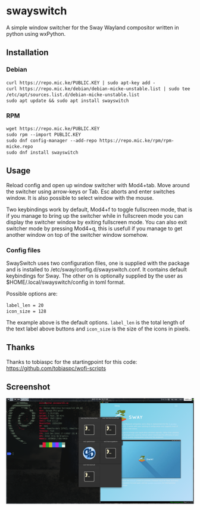 # swayswitch
A simple window switcher for the Sway Wayland compositor written in python using wxPython.

## Installation

### Debian
```
curl https://repo.mic.ke/PUBLIC.KEY | sudo apt-key add -
curl https://repo.mic.ke/debian/debian-micke-unstable.list | sudo tee /etc/apt/sources.list.d/debian-micke-unstable.list
sudo apt update && sudo apt install swayswitch
```

### RPM
```
wget https://repo.mic.ke/PUBLIC.KEY
sudo rpm --import PUBLIC.KEY
sudo dnf config-manager --add-repo https://repo.mic.ke/rpm/rpm-micke.repo
sudo dnf install swayswitch
```

## Usage
Reload config and open up window switcher with Mod4+tab. Move around the switcher using arrow-keys or Tab.
Esc aborts and enter switches window. It is also possible to select window with the mouse.

Two keybindings work by default, Mod4+f to toggle fullscreen mode, that is if you manage to bring up the switcher while in fullscreen mode you can display the 
switcher window by exiting fullscreen mode. You can also exit switcher mode by pressing Mod4+q, this is usefull if you manage to get another window on top of
the switcher window somehow.

### Config files
SwaySwitch uses two configuration files, one is supplied with the package and is installed to /etc/sway/config.d/swayswitch.conf. It contains default keybindings for Sway.
The other on is optionally supplied by the user as $HOME/.local/swayswitch/config in toml format.

Possible options are:
```
label_len = 20
icon_size = 128
```
The example above is the default options. ```label_len``` is the total length of the text label above buttons and ```icon_size``` is the size of the icons in pixels. 

## Thanks
Thanks to tobiaspc for the startingpoint for this code: <https://github.com/tobiaspc/wofi-scripts>

## Screenshot
![Open window switcher](https://github.com/mickenordin/swayswitch/blob/main/screenshots/scrot1.png)
